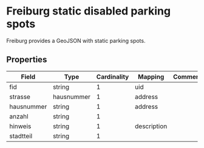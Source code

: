 # Freiburg static disabled parking spots

Freiburg provides a GeoJSON with static parking spots.

## Properties

| Field      | Type       | Cardinality | Mapping     | Comment |
|------------|------------|-------------|-------------|---------|
| fid        | string     | 1           | uid         |         |
| strasse    | hausnummer | 1           | address     |         |
| hausnummer | string     | 1           | address     |         |
| anzahl     | string     | 1           |             |         |
| hinweis    | string     | 1           | description |         |
| stadtteil  | string     | 1           |             |         |
